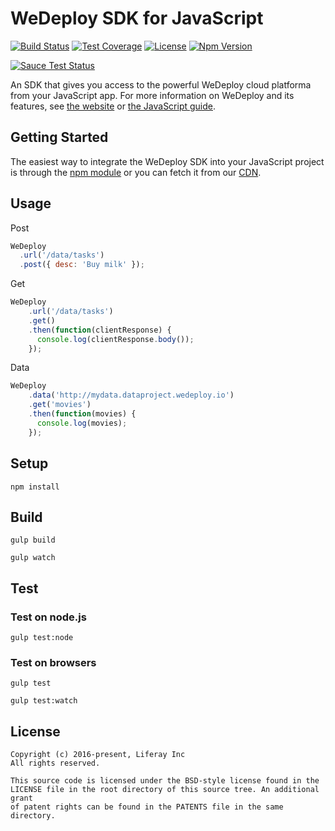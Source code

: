 # WeDeploy SDK for JavaScript
[![Build Status][build-status-svg]][build-status-link]
[![Test Coverage][coverage-status-svg]][coverage-status-link]
[![License][license-svg]][license-link]
[![Npm Version][npm-svg]][npm-link]

[![Sauce Test Status](https://saucelabs.com/browser-matrix/launchpad-api.svg)](https://travis-ci.org/wedeploy/api-js)

An SDK that gives you access to the powerful WeDeploy cloud platforma from your JavaScript app. For more information on WeDeploy and its features, see [the website](https://wedeploy.com) or [the JavaScript guide](https://wedeploy.com/docs).

## Getting Started

The easiest way to integrate the WeDeploy SDK into your JavaScript project is through the [npm module](https://npmjs.org/wedeploy) or you can fetch it from our [CDN](http://cdn.wedeploy.com/api/latest/wedeploy.js).

## Usage

Post

```javascript
WeDeploy
  .url('/data/tasks')
  .post({ desc: 'Buy milk' });
```

Get

```javascript
WeDeploy
	.url('/data/tasks')
	.get()
	.then(function(clientResponse) {
	  console.log(clientResponse.body());
	});
```

Data

```javascript
WeDeploy
	.data('http://mydata.dataproject.wedeploy.io')
	.get('movies')
	.then(function(movies) {
	  console.log(movies);
	});
```

## Setup

```
npm install
```

## Build

```
gulp build
```

```
gulp watch
```

## Test

### Test on node.js

```
gulp test:node
```


### Test on browsers

```
gulp test
```

```
gulp test:watch
```

## License

```
Copyright (c) 2016-present, Liferay Inc
All rights reserved.

This source code is licensed under the BSD-style license found in the
LICENSE file in the root directory of this source tree. An additional grant 
of patent rights can be found in the PATENTS file in the same directory.
```


[build-status-svg]: http://img.shields.io/travis/wedeploy/api-js/master.svg?style=flat&branch=master
[build-status-link]: https://travis-ci.com/wedeploy/api-js

[coverage-status-svg]: http://codecov.io/github/wedeploy/api-js/coverage.svg?branch=master
[coverage-status-link]: http://codecov.io/github/wedeploy/api-js?branch=master

[license-svg]: https://img.shields.io/badge/license-BSD-lightgrey.svg
[license-link]: https://github.com/wedeploy/api-js/blob/master/LICENSE.md

[npm-svg]: https://badge.fury.io/js/wedeploy.svg
[npm-link]: https://npmjs.org/wedeploy
